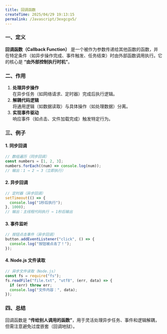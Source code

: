 ```yaml
---
title: 回调函数
createTime: 2025/04/29 19:13:15
permalink: /Javascript/3exgcgv5/
---
```


### 一、定义

**回调函数（Callback Function）** 是一个被作为参数传递给其他函数的函数，并在特定条件（如异步操作完成、事件触发、任务结束）时由外部函数调用执行。它的核心是 **“由外部控制执行时机”**。

### 二、作用

1. **处理异步操作**  
   在异步任务（如网络请求、定时器）完成后执行逻辑。
2. **解耦代码逻辑**  
   将通用逻辑（如数据读取）与具体操作（如处理数据）分离。
3. **实现事件驱动**  
   响应事件（如点击、文件加载完成）触发特定行为。

### 三、例子

#### 1. **同步回调**

```javascript
// 数组遍历（同步回调）
const numbers = [1, 2, 3];
numbers.forEach((num) => console.log(num));
// 输出：1 → 2 → 3（立即执行）
```

#### 2. **异步回调**

```javascript
// 定时器（异步回调）
setTimeout(() => {
  console.log("1秒后执行");
}, 1000);
// 输出：主线程代码执行 → 1秒后输出
```

#### 3. **事件监听**

```javascript
// 按钮点击事件（异步回调）
button.addEventListener("click", () => {
  console.log("按钮被点击了！");
});
```

#### 4. **Node.js 文件读取**

```javascript
// 异步文件读取（Node.js）
const fs = require("fs");
fs.readFile("file.txt", "utf8", (err, data) => {
  if (err) throw err;
  console.log("文件内容：", data);
});
```

### 四、总结

回调函数是 **“传给别人调用的函数”**，用于灵活处理异步任务、事件和逻辑解耦，但需注意避免过度嵌套（回调地狱）。
